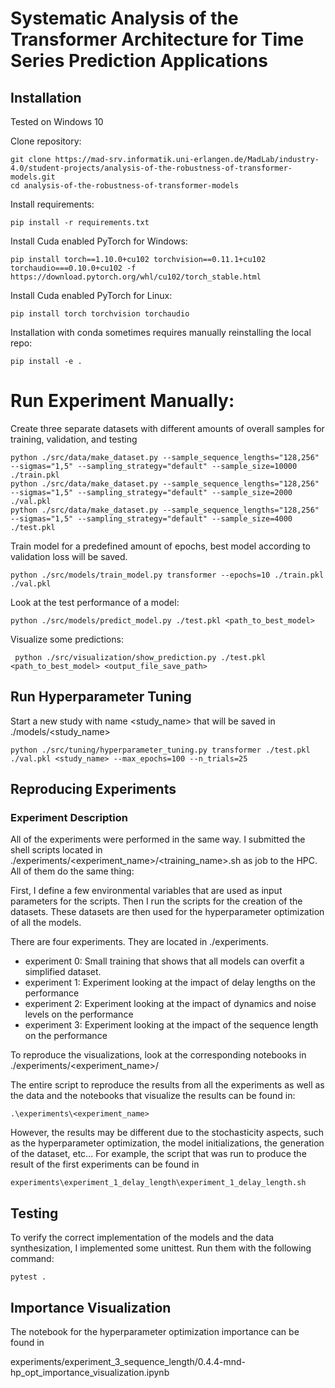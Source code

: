 # Systematic Analysis of the Transformer Architecture for Time Series Prediction Applications

## Installation 
Tested on Windows 10 

Clone repository: 

    git clone https://mad-srv.informatik.uni-erlangen.de/MadLab/industry-4.0/student-projects/analysis-of-the-robustness-of-transformer-models.git
    cd analysis-of-the-robustness-of-transformer-models

Install requirements: 

    pip install -r requirements.txt

Install Cuda enabled PyTorch for Windows: 

    pip install torch==1.10.0+cu102 torchvision==0.11.1+cu102 torchaudio===0.10.0+cu102 -f https://download.pytorch.org/whl/cu102/torch_stable.html

Install Cuda enabled PyTorch for Linux: 

    pip install torch torchvision torchaudio

Installation with conda sometimes requires manually reinstalling the local repo:
    
    pip install -e .


# Run Experiment Manually: 
Create three separate datasets with different amounts of overall samples for training, validation, and testing

    python ./src/data/make_dataset.py --sample_sequence_lengths="128,256" --sigmas="1,5" --sampling_strategy="default" --sample_size=10000 ./train.pkl
    python ./src/data/make_dataset.py --sample_sequence_lengths="128,256" --sigmas="1,5" --sampling_strategy="default" --sample_size=2000 ./val.pkl
    python ./src/data/make_dataset.py --sample_sequence_lengths="128,256" --sigmas="1,5" --sampling_strategy="default" --sample_size=4000 ./test.pkl

Train model for a predefined amount of epochs, best model according to validation loss will be saved. 

    python ./src/models/train_model.py transformer --epochs=10 ./train.pkl ./val.pkl

Look at the test performance of a model:


    python ./src/models/predict_model.py ./test.pkl <path_to_best_model> 

Visualize some predictions:

     python ./src/visualization/show_prediction.py ./test.pkl <path_to_best_model> <output_file_save_path> 

## Run Hyperparameter Tuning 
Start a new study with name <study_name> that will be saved in ./models/<study_name>

    python ./src/tuning/hyperparameter_tuning.py transformer ./test.pkl ./val.pkl <study_name> --max_epochs=100 --n_trials=25


## Reproducing Experiments 
### Experiment Description 
All of the experiments were performed in the same way. I submitted the shell scripts located in ./experiments/<experiment_name>/<training_name>.sh
as job to the HPC. All of them do the same thing: 

First, I define a few environmental variables that are used as input parameters for the scripts. 
Then I run the scripts for the creation of the datasets. These datasets are then used for the hyperparameter optimization of all the models.

There are four experiments. They are located in ./experiments. 

- experiment 0: Small training that shows that all models can overfit a simplified dataset. 
- experiment 1: Experiment looking at the impact of delay lengths on the performance
- experiment 2: Experiment looking at the impact of dynamics and noise levels on the performance
- experiment 3: Experiment looking at the impact of the sequence length on the performance

To reproduce the visualizations, look at the corresponding notebooks in ./experiments/<experiment_name>/

The entire script to reproduce the results from all the experiments as well as the 
data and the notebooks that visualize the results can be found in:

    .\experiments\<experiment_name>

However, the results may be different due to the stochasticity aspects, such as the hyperparameter
optimization, the model initializations, the generation of the dataset, etc...
For example, the script that was run to produce the result of the first experiments can 
be found in 

    experiments\experiment_1_delay_length\experiment_1_delay_length.sh



## Testing 
To verify the correct implementation of the models and the data synthesization, I implemented some unittest. 
Run them with the following command: 

    pytest . 

##  Importance Visualization 

The notebook for the hyperparameter optimization importance can be found in    

experiments/experiment_3_sequence_length/0.4.4-mnd-hp_opt_importance_visualization.ipynb
